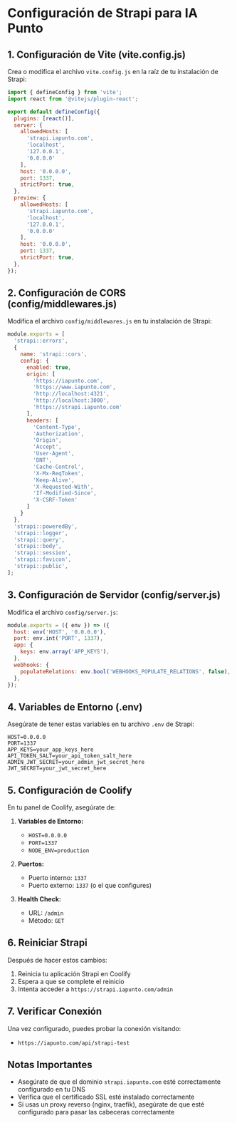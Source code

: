 # Configuración de Strapi para IA Punto

## 1. Configuración de Vite (vite.config.js)

Crea o modifica el archivo `vite.config.js` en la raíz de tu instalación de Strapi:

```javascript
import { defineConfig } from 'vite';
import react from '@vitejs/plugin-react';

export default defineConfig({
  plugins: [react()],
  server: {
    allowedHosts: [
      'strapi.iapunto.com',
      'localhost',
      '127.0.0.1',
      '0.0.0.0'
    ],
    host: '0.0.0.0',
    port: 1337,
    strictPort: true,
  },
  preview: {
    allowedHosts: [
      'strapi.iapunto.com',
      'localhost',
      '127.0.0.1',
      '0.0.0.0'
    ],
    host: '0.0.0.0',
    port: 1337,
    strictPort: true,
  },
});
```

## 2. Configuración de CORS (config/middlewares.js)

Modifica el archivo `config/middlewares.js` en tu instalación de Strapi:

```javascript
module.exports = [
  'strapi::errors',
  {
    name: 'strapi::cors',
    config: {
      enabled: true,
      origin: [
        'https://iapunto.com',
        'https://www.iapunto.com',
        'http://localhost:4321',
        'http://localhost:3000',
        'https://strapi.iapunto.com'
      ],
      headers: [
        'Content-Type',
        'Authorization',
        'Origin',
        'Accept',
        'User-Agent',
        'DNT',
        'Cache-Control',
        'X-Mx-ReqToken',
        'Keep-Alive',
        'X-Requested-With',
        'If-Modified-Since',
        'X-CSRF-Token'
      ]
    }
  },
  'strapi::poweredBy',
  'strapi::logger',
  'strapi::query',
  'strapi::body',
  'strapi::session',
  'strapi::favicon',
  'strapi::public',
];
```

## 3. Configuración de Servidor (config/server.js)

Modifica el archivo `config/server.js`:

```javascript
module.exports = ({ env }) => ({
  host: env('HOST', '0.0.0.0'),
  port: env.int('PORT', 1337),
  app: {
    keys: env.array('APP_KEYS'),
  },
  webhooks: {
    populateRelations: env.bool('WEBHOOKS_POPULATE_RELATIONS', false),
  },
});
```

## 4. Variables de Entorno (.env)

Asegúrate de tener estas variables en tu archivo `.env` de Strapi:

```env
HOST=0.0.0.0
PORT=1337
APP_KEYS=your_app_keys_here
API_TOKEN_SALT=your_api_token_salt_here
ADMIN_JWT_SECRET=your_admin_jwt_secret_here
JWT_SECRET=your_jwt_secret_here
```

## 5. Configuración de Coolify

En tu panel de Coolify, asegúrate de:

1. **Variables de Entorno:**
   - `HOST=0.0.0.0`
   - `PORT=1337`
   - `NODE_ENV=production`

2. **Puertos:**
   - Puerto interno: `1337`
   - Puerto externo: `1337` (o el que configures)

3. **Health Check:**
   - URL: `/admin`
   - Método: `GET`

## 6. Reiniciar Strapi

Después de hacer estos cambios:

1. Reinicia tu aplicación Strapi en Coolify
2. Espera a que se complete el reinicio
3. Intenta acceder a `https://strapi.iapunto.com/admin`

## 7. Verificar Conexión

Una vez configurado, puedes probar la conexión visitando:
- `https://iapunto.com/api/strapi-test`

## Notas Importantes

- Asegúrate de que el dominio `strapi.iapunto.com` esté correctamente configurado en tu DNS
- Verifica que el certificado SSL esté instalado correctamente
- Si usas un proxy reverso (nginx, traefik), asegúrate de que esté configurado para pasar las cabeceras correctamente 